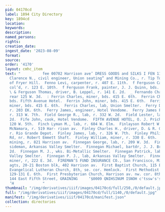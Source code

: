 ```yaml
---
pid: 04170cd
label: 1894 City Directory
key: 1894cd
location: 
keywords: 
description: 
named_persons: 
rights: 
creation_date: 
ingest_date: '2023-08-09'
format: 
source: 
order: '4170'
layout: cmhc_item
text: "          fee 00702 Harrison ave’ DRESS GOODS and SILKS I FEN 115  ; Fenner
  Clarence N., civil engineer, Union seating” and Mining Co., r. Tip Top Mine, e.
  of Fryer Hill.  Fenno Levi, carpenter, r. 407 E. 11th.  f Ferguson Catherine Mrs.,
  col’d, r. 123 E. 10th.  f Ferguson Frank, painter, J. J. Quinn, bds. 310 E. 6th.
  \ & Ferguson Thomas, driver, B. Leppel, r. 141 E. 2d.  _ Fernando Charles A., r.
  rear 125 W. 3d.  : Ferrin Charles, miner, bds. 415 E. 6th.  Ferrin Charles W., lab,
  bds. Fifth Avenue Hotel.  Ferrin John, miner, bds. 415 E. 6th.  Ferrin Richard,
  miner, bds. 415 E. 6th.  Ferris Charles, lab, Union Smelter.  Ferry Daniel, teamster,
  r. 203 EK. 6th.  Ferry James, engineer, Hotel Vendome.  Ferry James F., plumber,
  r. 313 W. 7th.  Field George R., lab, r. 332 W. 2d.  Field Lester, lab, r. 332 W.
  2d.  Fife John, cook, Hotel Vendome.  FIFTH AVENUE HOTEL, O. J. Prichard, propr,
  120 W. 5th.  Finch Lyman M., lab, r. 604 W. Elm.  Finlayson Robert W., driver, John
  McNamara, r. 519 Har- rison av.  Finley Charles H., driver, D. & R. G. Express,
  r. Rio Grande Depot.  Finley James, lab, r. 326 W. 7th.  Finley Philip, r. Strayhorse
  Rd, nr. Robert Emmett Shaft.  Finley William, miner, r. 330 E. 6th.  Finn Nicholas,
  mining, r. 821 Harrison av.  Finnegan George, lab, r. 209 W. 3d.  Finnegan John,
  sideman, Arkansas Valley Smelter.  Finnegan Michael, bartdr, J. J. Brady, 202 W.
  2d.  Finnegan M. J., wks. Bi-Metallic Smelter.  Finnegan Patrick, lab, Arkansas
  Valley Smelter.  Finnegan P. J., lab, Arkansas Valley Smelter.  Finnegan Terrence,
  miner, r, 222 E. 3d.  FIREMAN’S FUND INSURANCE CO., San Francisco, Mil- ner & Hurd,
  agts, 20-21 Boston blk, 402 Harrison av.  First Baptist Church, 115 E. 6th.  First
  Evangelical Lutheran Church, 8th, se. cor. Hemlock.  First Methodist Episcopal Church,
  129-131 E. 6th.  First Presbyterian Church, Harrison av. nw. cor. 8th.  J. J. QUINN,
  144 East Fifth Street, GRAINING     ‘$0009 QNIHSINUM ISNOH c'tssw's'ste vm wos SMSUONY
  ‘H             "
thumbnail: "/img/derivatives/iiif/images/04170cd/full/250,/0/default.jpg"
full: "/img/derivatives/iiif/images/04170cd/full/1140,/0/default.jpg"
manifest: "/img/derivatives/iiif/04170cd/manifest.json"
collection: directories
---
```

